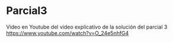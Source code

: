 # Parcial3

Video en Youtube del video explicativo de la solución del parcial 3
https://www.youtube.com/watch?v=O_24e5nhfG4
